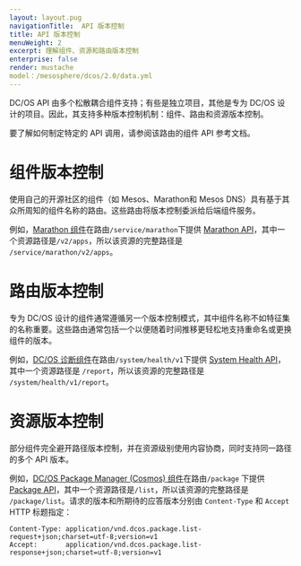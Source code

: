 ```yaml
---
layout: layout.pug
navigationTitle:  API 版本控制
title: API 版本控制
menuWeight: 2
excerpt: 理解组件、资源和路由版本控制
enterprise: false
render: mustache
model：/mesosphere/dcos/2.0/data.yml
---
```


DC/OS API 由多个松散耦合组件支持；有些是独立项目，其他是专为 DC/OS 设计的项目。因此，其支持多种版本控制机制：组件、路由和资源版本控制。

要了解如何制定特定的 API 调用，请参阅该路由的组件 API 参考文档。

# 组件版本控制

使用自己的开源社区的组件（如 Mesos、Marathon和 Mesos DNS）具有基于其众所周知的组件名称的路由。这些路由将版本控制委派给后端组件服务。

例如，[Marathon 组件](/mesosphere/dcos/2.0/overview/architecture/components/#marathon)在路由`/service/marathon`下提供 [Marathon API](/mesosphere/dcos/2.0/deploying-services/marathon-api/)，其中一个资源路径是`/v2/apps`，所以该资源的完整路径是 `/service/marathon/v2/apps`。

# 路由版本控制

专为 DC/OS 设计的组件通常遵循另一个版本控制模式，其中组件名称不如特征集的名称重要。这些路由通常包括一个以便随着时间推移更轻松地支持重命名或更换组件的版本。

例如，[DC/OS 诊断组件](/mesosphere/dcos/2.0/overview/architecture/components/#dcos-diagnostics)在路由`/system/health/v1`下提供 [System Health API](/mesosphere/dcos/2.0/monitoring/#system-health-http-api-endpoint)，其中一个资源路径是 `/report`，所以该资源的完整路径是 `/system/health/v1/report`。

# 资源版本控制

部分组件完全避开路径版本控制，并在资源级别使用内容协商，同时支持同一路径的多个 API 版本。

例如，[DC/OS Package Manager (Cosmos) 组件](/mesosphere/dcos/2.0/overview/architecture/components/#dcos-package-manager)在路由`/package` 下提供 [Package API](/mesosphere/dcos/2.0/deploying-services/package-api/)，其中一个资源路径是`/list`，所以该资源的完整路径是 `/package/list`。请求的版本和所期待的应答版本分别由 `Content-Type` 和 `Accept` HTTP 标题指定：

```
Content-Type: application/vnd.dcos.package.list-request+json;charset=utf-8;version=v1
Accept:       application/vnd.dcos.package.list-response+json;charset=utf-8;version=v1
```
